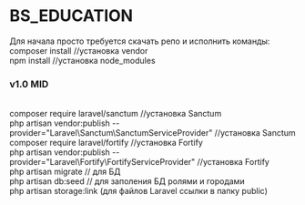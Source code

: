 <h1>BS_EDUCATION</h1>
<p>Для начала просто требуется скачать репо и исполнить команды:
<br>composer install //установка vendor
<br>npm install //установка node_modules
<br>
<h3>v1.0 MID</h3>
<br>composer require laravel/sanctum //установка Sanctum
<br>php artisan vendor:publish --provider="Laravel\Sanctum\SanctumServiceProvider" //установка Sanctum
<br>composer require laravel/fortify //установка Fortify
<br>php artisan vendor:publish --provider="Laravel\Fortify\FortifyServiceProvider" //установка Fortify
<br>php artisan migrate // для БД
<br>php artisan db:seed // для заполения БД ролями и городами
<br>php artisan storage:link (для файлов Laravel ссылки в папку public)
</p>

<h3></h3>
<p>
<br> 
<br>
</p>